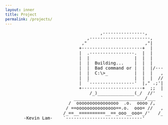 ```yaml
---
layout: inner
title: Project
permalink: /projects/
---
```

<pre style="background-color: transparent; border: none;">
                                    ,----------------,              ,---------,
                               ,-----------------------,          ,"        ,"|
                             ,"                      ,"|        ,"        ,"  |
                            +-----------------------+  |      ,"        ,"    |
                            |  .-----------------.  |  |     +---------+      |
                            |  |                 |  |  |     | -==----'|      |
                            |  |  Building...    |  |  |     |         |      |
                            |  |  Bad command or |  |  |/----|`---=    |      |
                            |  |  C:\>_          |  |  |   ,/|==== ooo |      ;
                            |  |                 |  |  |  // |(((( [33]|    ,"
                            |  `-----------------'  |," .;'| |((((     |  ,"
                            +-----------------------+  ;;  | |         |,"     
                                /_)______________(_/  //'   | +---------+
                          ___________________________/___  `,        
                        /  oooooooooooooooo  .o.  oooo /,   \,"-----------
                       / ==ooooooooooooooo==.o.  ooo= //   ,`\--{)B     ,"
                      /_==__==========__==_ooo__ooo=_/'   /___________,"
       -Kevin Lam-    `-----------------------------'      
</pre>